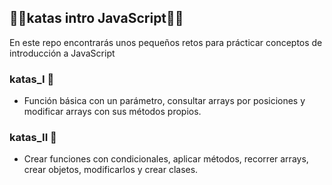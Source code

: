 ## 🐱‍👤katas intro JavaScript🐱‍👤

En este repo encontrarás unos pequeños retos para prácticar conceptos de introducción a JavaScript


### katas_I 🐣 

- Función básica con un parámetro, consultar arrays por posiciones y modificar arrays con sus métodos propios.


### katas_II 🤺

- Crear funciones con condicionales, aplicar métodos, recorrer arrays, crear objetos, modificarlos y crear clases.

